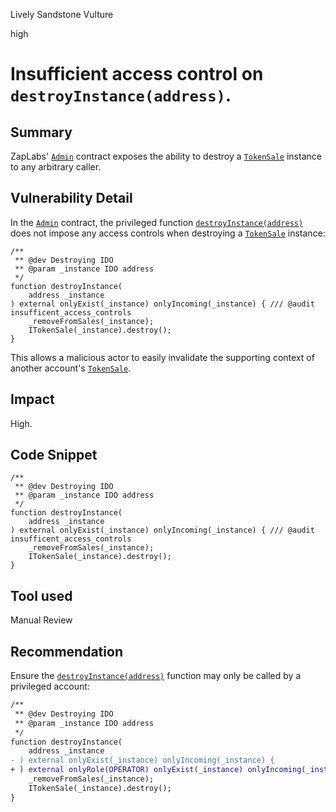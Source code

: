 Lively Sandstone Vulture

high

# Insufficient access control on `destroyInstance(address)`.

## Summary

ZapLabs' [`Admin`](https://github.com/sherlock-audit/2024-03-zap-protocol/blob/main/zap-contracts-labs/contracts/Admin.sol) contract exposes the ability to destroy a [`TokenSale`](https://github.com/sherlock-audit/2024-03-zap-protocol/blob/main/zap-contracts-labs/contracts/TokenSale.sol) instance to any arbitrary caller.

## Vulnerability Detail

In the [`Admin`](https://github.com/sherlock-audit/2024-03-zap-protocol/blob/main/zap-contracts-labs/contracts/Admin.sol) contract, the privileged function [`destroyInstance(address)`](https://github.com/sherlock-audit/2024-03-zap-protocol/blob/c2ad35aa844899fa24f6ed0cbfcf6c7e611b061a/zap-contracts-labs/contracts/Admin.sol#L138C14-L138C29) does not impose any access controls when destroying a [`TokenSale`](https://github.com/sherlock-audit/2024-03-zap-protocol/blob/main/zap-contracts-labs/contracts/TokenSale.sol) instance:

```solidity
/**
 ** @dev Destroying IDO
 ** @param _instance IDO address
 */
function destroyInstance(
    address _instance
) external onlyExist(_instance) onlyIncoming(_instance) { /// @audit insufficent_access_controls
    _removeFromSales(_instance);
    ITokenSale(_instance).destroy();
}
```

This allows a malicious actor to easily invalidate the supporting context of another account's [`TokenSale`](https://github.com/sherlock-audit/2024-03-zap-protocol/blob/main/zap-contracts-labs/contracts/TokenSale.sol).

## Impact

High.

## Code Snippet

```solidity
/**
 ** @dev Destroying IDO
 ** @param _instance IDO address
 */
function destroyInstance(
    address _instance
) external onlyExist(_instance) onlyIncoming(_instance) { /// @audit insufficent_access_controls
    _removeFromSales(_instance);
    ITokenSale(_instance).destroy();
}
```

## Tool used

Manual Review

## Recommendation

Ensure the [`destroyInstance(address)`](https://github.com/sherlock-audit/2024-03-zap-protocol/blob/c2ad35aa844899fa24f6ed0cbfcf6c7e611b061a/zap-contracts-labs/contracts/Admin.sol#L138C14-L138C29) function may only be called by a privileged account:

```diff
/**
 ** @dev Destroying IDO
 ** @param _instance IDO address
 */
function destroyInstance(
    address _instance
- ) external onlyExist(_instance) onlyIncoming(_instance) {
+ ) external onlyRole(OPERATOR) onlyExist(_instance) onlyIncoming(_instance) {
    _removeFromSales(_instance);
    ITokenSale(_instance).destroy();
}
```

